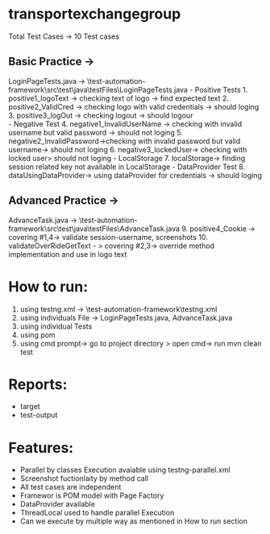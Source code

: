 # transportexchangegroup

Total Test Cases -> 10 Test cases

## Basic Practice -> 
LoginPageTests.java ->  \test-automation-framework\src\test\java\testFiles\LoginPageTests.java
	- Positive Tests
		1. positive1_logoText -> checking text of logo -> find expected text
		2. positive2_ValidCred -> checking logo with valid credentials ->  should  loging
		3. positive3_logOut -> checking logout -> should logour\
	- Negative Test
		4. negative1_InvalidUserName -> checking with invalid username but valid password ->  should not loging
		5. negative2_InvalidPassword->checking with invalid password but valid username-> should not loging
		6. negative3_lockedUser-> checking with locked user> should not loging
	- LocalStorage
		7. localStorage-> finding session related key not available in LocalStorage
	- DataProvider Test
		8. dataUsingDataProvider-> using dataProvider for credentials ->  should  loging


## Advanced Practice ->
AdvanceTask.java -> \test-automation-framework\src\test\java\testFiles\AdvanceTask.java
	9. positive4_Cookie -> covering #1,4-> validate session-username, screenshots 
	10. validateOverRideGetText - > covering #2,3-> override method implementation and use in logo text

# How to run:
1. using testng.xml -> \test-automation-framework\testng.xml
2. using individuals File -> LoginPageTests.java, AdvanceTask.java
3. using individual Tests
4. using pom
5. using cmd prompt-> go to project directory > open cmd-> run mvn clean test

# Reports:
- target
- test-output

# Features:
- Parallel by classes Execution avaiable using testng-parallel.xml
- Screenshot fuctionlaity by method call
- All test cases are independent
- Framewor is POM model with Page Factory
- DataProvider available
- ThreadLocal used to handle parallel Execution
- Can we execute by multiple way as mentioned in How to run section
